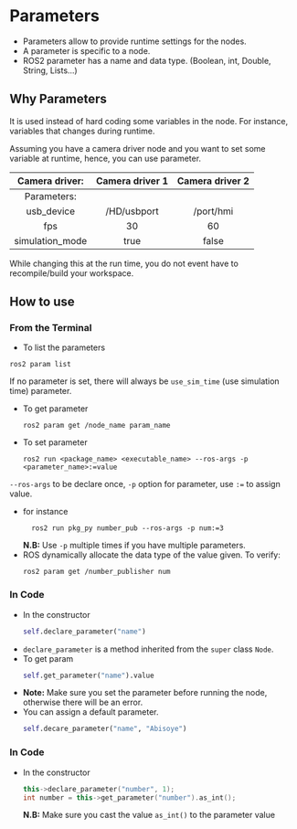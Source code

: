# Parameters
- Parameters allow to provide runtime settings for the nodes.
- A parameter is specific to a node.
- ROS2 parameter has a name and data type. (Boolean, int, Double, String, Lists...)

## Why Parameters
It is used instead of hard coding some variables in the node. For instance, variables that changes during runtime.

Assuming you have a camera driver node and you want to set some variable at runtime, hence, you can use parameter.

|Camera driver:|Camera driver 1 | Camera driver 2 |
|:------------:|:--------------:|:---------------:|      
|Parameters:   |                |                 |
|usb_device    |/HD/usbport     | /port/hmi       |
| fps          |30              | 60              |
| simulation_mode  |true            | false       |

While changing this at the run time, you do not event have to recompile/build your workspace.

## How to use
### From the Terminal
- To list the parameters
```
ros2 param list
```
If no parameter is set, there will always be `use_sim_time` (use simulation time) parameter.

- To get parameter
  ```
  ros2 param get /node_name param_name
  ```
- To set parameter
  ```
  ros2 run <package_name> <executable_name> --ros-args -p <parameter_name>:=value
  ```
`--ros-args` to be declare once, `-p` option for parameter, use `:=` to assign value.
- for instance
  ```
    ros2 run pkg_py number_pub --ros-args -p num:=3
  ```
  **N.B:** Use `-p` multiple times if you have multiple parameters.
- ROS dynamically allocate the data type of the value given. To verify:
  ```
  ros2 param get /number_publisher num
  ```

### In Code
- In the constructor
  ```py
  self.declare_parameter("name")
  ```
- `declare_parameter` is a method inherited from the `super` class `Node`.
- To get param
  ```py
  self.get_parameter("name").value
  ```
- **Note:** Make sure you set the parameter before running the node, otherwise there will be an error.
- You can assign a default parameter.
  ```py
  self.decare_parameter("name", "Abisoye")
  ```

### In Code 
- In the constructor
  ```cpp
  this->declare_parameter("number", 1);
  int number = this->get_parameter("number").as_int();
  ```
  **N.B:** Make sure you cast the value `as_int()` to the parameter value